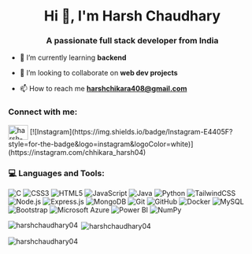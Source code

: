 <h1 align="center">Hi 👋, I'm Harsh Chaudhary</h1>
<h3 align="center">A passionate full stack developer from India</h3>



- 🌱 I’m currently learning **backend**

- 👯 I’m looking to collaborate on **web dev projects**

- 📫 How to reach me **harshchikara408@gmail.com**

<h3 align="left">Connect with me:</h3>
<p align="left">
<a href="https://linkedin.com/in/harsh-chaudhary-0aa420316" target="blank"><img align="center" src="https://raw.githubusercontent.com/rahuldkjain/github-profile-readme-generator/master/src/images/icons/Social/linked-in-alt.svg" alt="harsh-chaudhary-0aa420316" height="30" width="40" /></a>
[![Instagram](https://img.shields.io/badge/Instagram-E4405F?style=for-the-badge&logo=instagram&logoColor=white)](https://instagram.com/chhikara_harsh04)

</p>



### 💻 Languages and Tools:

![C](https://img.shields.io/badge/C-00599C?style=for-the-badge&logo=c&logoColor=white)
![CSS3](https://img.shields.io/badge/CSS3-1572B6?style=for-the-badge&logo=css3&logoColor=white)
![HTML5](https://img.shields.io/badge/HTML5-E34F26?style=for-the-badge&logo=html5&logoColor=white)
![JavaScript](https://img.shields.io/badge/JavaScript-F7DF1E?style=for-the-badge&logo=javascript&logoColor=black)
![Java](https://img.shields.io/badge/Java-ED8B00?style=for-the-badge&logo=java&logoColor=white)
![Python](https://img.shields.io/badge/Python-3776AB?style=for-the-badge&logo=python&logoColor=white)
![TailwindCSS](https://img.shields.io/badge/Tailwind_CSS-38B2AC?style=for-the-badge&logo=tailwind-css&logoColor=white)
![Node.js](https://img.shields.io/badge/Node.js-339933?style=for-the-badge&logo=node.js&logoColor=white)
![Express.js](https://img.shields.io/badge/Express.js-000000?style=for-the-badge&logo=express&logoColor=white)
![MongoDB](https://img.shields.io/badge/MongoDB-4EA94B?style=for-the-badge&logo=mongodb&logoColor=white)
![Git](https://img.shields.io/badge/Git-F05032?style=for-the-badge&logo=git&logoColor=white)
![GitHub](https://img.shields.io/badge/GitHub-181717?style=for-the-badge&logo=github&logoColor=white)
![Docker](https://img.shields.io/badge/Docker-2496ED?style=for-the-badge&logo=docker&logoColor=white)
![MySQL](https://img.shields.io/badge/MySQL-005C84?style=for-the-badge&logo=mysql&logoColor=white)
![Bootstrap](https://img.shields.io/badge/Bootstrap-7952B3?style=for-the-badge&logo=bootstrap&logoColor=white)
![Microsoft Azure](https://img.shields.io/badge/Azure-0078D4?style=for-the-badge&logo=azure-devops&logoColor=white)
![Power BI](https://img.shields.io/badge/Power_BI-F2C811?style=for-the-badge&logo=powerbi&logoColor=black)
![NumPy](https://img.shields.io/badge/NumPy-013243?style=for-the-badge&logo=numpy&logoColor=white)



<p><img align="left" src="https://github-readme-stats.vercel.app/api/top-langs?username=harshchaudhary04&show_icons=true&locale=en&layout=compact" alt="harshchaudhary04" /></p>

<p>&nbsp;<img align="center" src="https://github-readme-stats.vercel.app/api?username=harshchaudhary04&show_icons=true&locale=en" alt="harshchaudhary04" /></p>

<p><img align="center" src="https://github-readme-streak-stats.herokuapp.com/?user=harshchaudhary04&" alt="harshchaudhary04" /></p>
